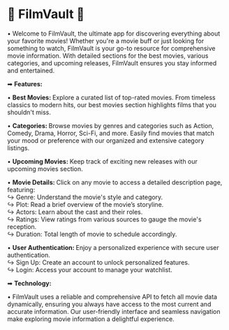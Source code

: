 # 🎦 <b> FilmVault </b>🍿

• Welcome to FilmVault, the ultimate app for discovering everything about your favorite movies! Whether you're a movie buff or just looking for something to watch, FilmVault is your go-to resource for comprehensive movie information. With detailed sections for the best movies, various categories, and upcoming releases, FilmVault ensures you stay informed and entertained.

➡ <b> Features: </b>

• <b> Best Movies: </b> Explore a curated list of top-rated movies. From timeless classics to modern hits, our best movies section highlights films that you shouldn't miss.

• <b> Categories: </b> Browse movies by genres and categories such as Action, Comedy, Drama, Horror, Sci-Fi, and more. Easily find movies that match your mood or preference with our organized and extensive category listings.

• <b> Upcoming Movies: </b> Keep track of exciting new releases with our upcoming movies section.

• <b> Movie Details: </b> Click on any movie to access a detailed description page, featuring: <br>
↪ Genre: Understand the movie's style and category. <br>
↪ Plot: Read a brief overview of the movie’s storyline. <br>
↪ Actors: Learn about the cast and their roles. <br>
↪ Ratings: View ratings from various sources to gauge the movie's reception. <br>
↪ Duration: Total length of movie to schedule accordingly.

• <b> User Authentication: </b> Enjoy a personalized experience with secure user authentication. <br>
↪ Sign Up: Create an account to unlock personalized features. <br>
↪ Login: Access your account to manage your watchlist.

➡ <b> Technology: </b>

• FilmVault uses a reliable and comprehensive API to fetch all movie data dynamically, ensuring you always have access to the most current and accurate information. Our user-friendly interface and seamless navigation make exploring movie information a delightful experience.
